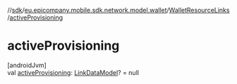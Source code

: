 //[sdk](../../../index.md)/[eu.epicompany.mobile.sdk.network.model.wallet](../index.md)/[WalletResourceLinks](index.md)/[activeProvisioning](active-provisioning.md)

# activeProvisioning

[androidJvm]\
val [activeProvisioning](active-provisioning.md): [LinkDataModel](../../eu.epicompany.mobile.android.data.network.model.hypermedia/-link-data-model/index.md)? = null
